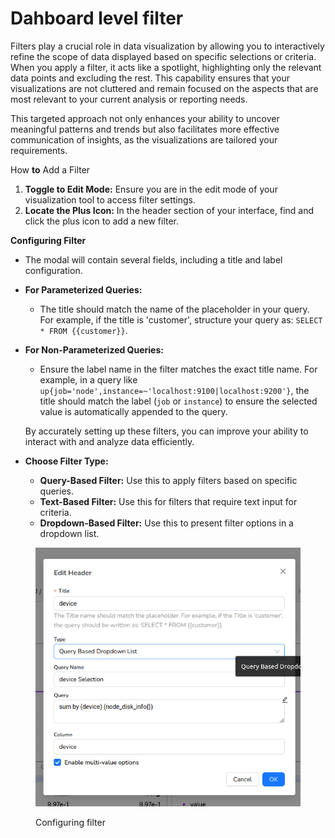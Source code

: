 # Dahboard level filter

Filters play a crucial role in data visualization by allowing you to interactively refine the scope of data displayed based on specific selections or criteria. When you apply a filter, it acts like a spotlight, highlighting only the relevant data points and excluding the rest. This capability ensures that your visualizations are not cluttered and remain focused on the aspects that are most relevant to your current analysis or reporting needs.

This targeted approach not only enhances your ability to uncover meaningful patterns and trends but also facilitates more effective communication of insights, as the visualizations are tailored  your  requirements.



How **to** Add a Filter

1. **Toggle to Edit Mode:** Ensure you are in the edit mode of your visualization tool to access filter settings.
2. **Locate the Plus Icon:** In the header section of your interface, find and click the plus icon to add a new filter.



**Configuring Filter**

* The modal will contain several fields, including a title and label configuration.
* **For Parameterized Queries:**
  * The title should match the name of the placeholder in your query. For example, if the title is 'customer', structure your query as: `SELECT * FROM {{customer}}`.
*   **For Non-Parameterized Queries:**

    * Ensure the label name in the filter matches the exact title name. For example, in a query like `up{job='node',instance=~'localhost:9100|localhost:9200'}`, the title should match the label (`job` or `instance`) to ensure the selected value is automatically appended to the query.

    By accurately setting up these filters, you can improve your ability to interact with and analyze data efficiently.
* **Choose Filter Type:**
  * **Query-Based Filter:** Use this to apply filters based on specific queries.
  * **Text-Based Filter:** Use this for filters that require text input for criteria.
  * **Dropdown-Based Filter:** Use this to present filter options in a dropdown list.

<figure><img src="../../../../.gitbook/assets/image (257).png" alt=""><figcaption><p>Configuring filter</p></figcaption></figure>

